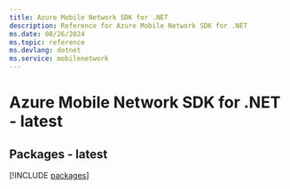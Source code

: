 ```yaml
---
title: Azure Mobile Network SDK for .NET
description: Reference for Azure Mobile Network SDK for .NET
ms.date: 08/26/2024
ms.topic: reference
ms.devlang: dotnet
ms.service: mobilenetwork
---
```

# Azure Mobile Network SDK for .NET - latest
## Packages - latest
[!INCLUDE [packages](mobile-network-index.md)]